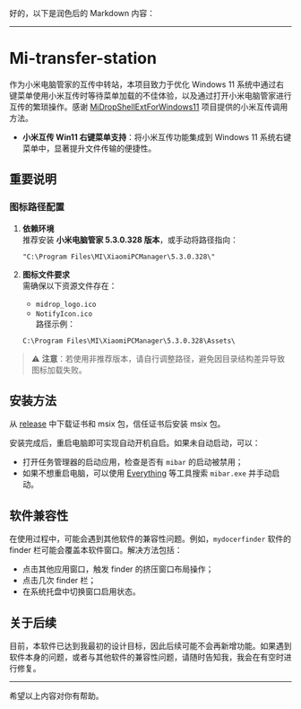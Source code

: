 好的，以下是润色后的 Markdown 内容：

---

# Mi-transfer-station

作为小米电脑管家的互传中转站，本项目致力于优化 Windows 11 系统中通过右键菜单使用小米互传时等待菜单加载的不佳体验，以及通过打开小米电脑管家进行互传的繁琐操作。感谢 [MiDropShellExtForWindows11](https://github.com/cnbluefire/MiDropShellExtForWindows11) 项目提供的小米互传调用方法。

- **小米互传 Win11 右键菜单支持**：将小米互传功能集成到 Windows 11 系统右键菜单中，显著提升文件传输的便捷性。

## 重要说明

### 图标路径配置

1. **依赖环境**  
   推荐安装 **小米电脑管家 5.3.0.328 版本**，或手动将路径指向：
   ```plaintext
   "C:\Program Files\MI\XiaomiPCManager\5.3.0.328\"
   ```

2. **图标文件要求**  
   需确保以下资源文件存在：
   - `midrop_logo.ico`
   - `NotifyIcon.ico`  
   路径示例：
   ```plaintext
   C:\Program Files\MI\XiaomiPCManager\5.3.0.328\Assets\ 
   ```

> ⚠️ **注意**：若使用非推荐版本，请自行调整路径，避免因目录结构差异导致图标加载失败。

## 安装方法

从 [release](#) 中下载证书和 msix 包，信任证书后安装 msix 包。

安装完成后，重启电脑即可实现自动开机自启。如果未自动启动，可以：
- 打开任务管理器的启动应用，检查是否有 `mibar` 的启动被禁用；
- 如果不想重启电脑，可以使用 [Everything](https://www.voidtools.com/) 等工具搜索 `mibar.exe` 并手动启动。

## 软件兼容性

在使用过程中，可能会遇到其他软件的兼容性问题。例如，`mydocerfinder` 软件的 finder 栏可能会覆盖本软件窗口。解决方法包括：
- 点击其他应用窗口，触发 finder 的挤压窗口布局操作；
- 点击几次 finder 栏；
- 在系统托盘中切换窗口启用状态。

## 关于后续

目前，本软件已达到我最初的设计目标，因此后续可能不会再新增功能。如果遇到软件本身的问题，或者与其他软件的兼容性问题，请随时告知我，我会在有空时进行修复。

---

希望以上内容对你有帮助。
